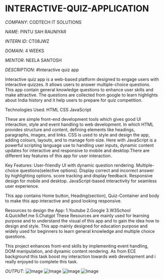 # INTERACTIVE-QUIZ-APPLICATION

*COMPANY*: CODTECH IT SOLUTIONS

*NAME*: PINTU SAH RAUNIYAR

*INTERN ID*: CT08JWZ

*DOMAIN*: 4 WEEKS

*MENTOR*: NEELA SANTOSH

*DESCRIPTION*:
#Interactive quiz app

Interactive quiz app is a web-based platform designed to engage users with interactive quizzes. It allows users to answer multiple-choice questions. This app contain general knowledge questions to enhance user skills and make attractive. The questions are collected from google to learn highlights about India history and it help users to prepare for quiz competition. 

Technologies Used:
HTML
CSS
JavaScript

These are simple front-end development tools which gives good UI interaction, style and event handling to web development. In which HTML provides structure and content, defining elements like headings, paragraphs, images, and links. CSS is used to style and design the app, adding colours, layouts, and to manage font-size. Here with JavaScript is a powerful scripting language use to handling user inputs, dynamic content updates for interactive and responsive to mobile and desktop.There are different key features of this app for user interaction.

Key Features:
User-friendly UI with dynamic question rendering.
Multiple-choice questions(selective options).
Display correct and incorrect answer by highlighting options.
score tracking and display feedback.
Responsive design for mobile and desktop.
JavaScript-based interactivity for seamless user experience.

This app contains Home button, Heading(section), Quiz-Container and body to make this app interactive and good looking responsive.

Resources to design the App:
1.Youtube
2.Google
3.W3School
4.QuickRef.me
5.Chatgpt
These Resources are mainly used for learning purpose and to understand the visual of this app and to gain the idea how to design and style. This app mainly designed for education purpose and widely used for beginners to learn general knowledge and multiple choice questions. 

This project enhances front-end skills by implementing event handling, DOM manipulation, and dynamic content rendering. As from ECE background this task boost my interaction towards web development and i really enjoyed to complete this task.

*OUTPUT*:
![Image](https://github.com/user-attachments/assets/78f58913-cf87-4072-9ae0-ac253bf10854)
![Image](https://github.com/user-attachments/assets/108baf81-54fb-4b5c-a372-67d14f0395fe)
![Image](https://github.com/user-attachments/assets/e9eea026-51bb-44f1-ade8-f6c8e6a4933f)
![Image](https://github.com/user-attachments/assets/ed26a944-dc6c-4fdb-8ffa-47a6f1941ef7)
